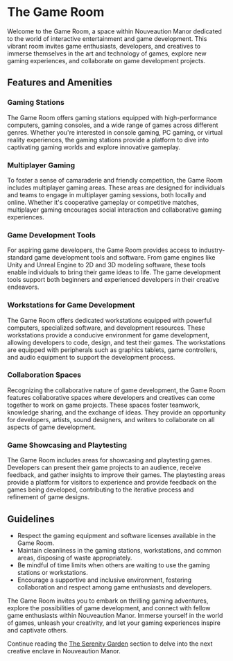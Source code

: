 # The Game Room

Welcome to the Game Room, a space within Nouveaution Manor dedicated to the world of interactive entertainment and game development. This vibrant room invites game enthusiasts, developers, and creatives to immerse themselves in the art and technology of games, explore new gaming experiences, and collaborate on game development projects.

## Features and Amenities

### Gaming Stations
The Game Room offers gaming stations equipped with high-performance computers, gaming consoles, and a wide range of games across different genres. Whether you're interested in console gaming, PC gaming, or virtual reality experiences, the gaming stations provide a platform to dive into captivating gaming worlds and explore innovative gameplay.

### Multiplayer Gaming
To foster a sense of camaraderie and friendly competition, the Game Room includes multiplayer gaming areas. These areas are designed for individuals and teams to engage in multiplayer gaming sessions, both locally and online. Whether it's cooperative gameplay or competitive matches, multiplayer gaming encourages social interaction and collaborative gaming experiences.

### Game Development Tools
For aspiring game developers, the Game Room provides access to industry-standard game development tools and software. From game engines like Unity and Unreal Engine to 2D and 3D modeling software, these tools enable individuals to bring their game ideas to life. The game development tools support both beginners and experienced developers in their creative endeavors.

### Workstations for Game Development
The Game Room offers dedicated workstations equipped with powerful computers, specialized software, and development resources. These workstations provide a conducive environment for game development, allowing developers to code, design, and test their games. The workstations are equipped with peripherals such as graphics tablets, game controllers, and audio equipment to support the development process.

### Collaboration Spaces
Recognizing the collaborative nature of game development, the Game Room features collaborative spaces where developers and creatives can come together to work on game projects. These spaces foster teamwork, knowledge sharing, and the exchange of ideas. They provide an opportunity for developers, artists, sound designers, and writers to collaborate on all aspects of game development.

### Game Showcasing and Playtesting
The Game Room includes areas for showcasing and playtesting games. Developers can present their game projects to an audience, receive feedback, and gather insights to improve their games. The playtesting areas provide a platform for visitors to experience and provide feedback on the games being developed, contributing to the iterative process and refinement of game designs.

## Guidelines

- Respect the gaming equipment and software licenses available in the Game Room.
- Maintain cleanliness in the gaming stations, workstations, and common areas, disposing of waste appropriately.
- Be mindful of time limits when others are waiting to use the gaming stations or workstations.
- Encourage a supportive and inclusive environment, fostering collaboration and respect among game enthusiasts and developers.

The Game Room invites you to embark on thrilling gaming adventures, explore the possibilities of game development, and connect with fellow game enthusiasts within Nouveaution Manor. Immerse yourself in the world of games, unleash your creativity, and let your gaming experiences inspire and captivate others.

Continue reading the [The Serenity Garden](../08-the-serenity-garden/index.md) section to delve into the next creative enclave in Nouveaution Manor.
